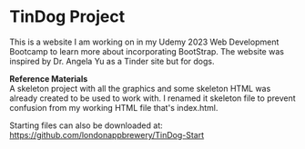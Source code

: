 # TinDog Project

This is a website I am working on in my Udemy 2023 Web Development Bootcamp to learn more about incorporating BootStrap. The website was inspired by Dr. Angela Yu as a Tinder site but for dogs.

<b>Reference Materials</b><br>
A skeleton project with all the graphics and some skeleton HTML was already created to be used to work with. I renamed it skeleton file to prevent confusion from my working HTML file that's index.html.

Starting files can also be downloaded at: https://github.com/londonappbrewery/TinDog-Start

